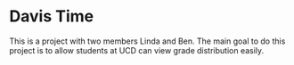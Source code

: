 # Davis Time
This is a project with two members Linda and Ben. The main goal to do this project is to allow students at UCD can view grade distribution easily.
